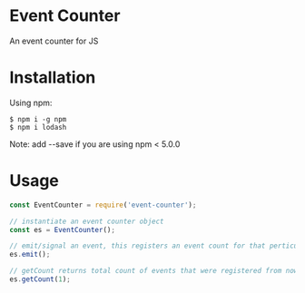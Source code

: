 # Event Counter

An event counter for JS

# Installation

Using npm:

```shell
$ npm i -g npm
$ npm i lodash
```

Note: add --save if you are using npm < 5.0.0

# Usage

```js
const EventCounter = require('event-counter');

// instantiate an event counter object
const es = EventCounter();

// emit/signal an event, this registers an event count for that perticular second
es.emit();

// getCount returns total count of events that were registered from now till last n seconds
es.getCount(1);

```
